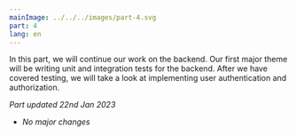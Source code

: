 ```yaml
---
mainImage: ../../../images/part-4.svg
part: 4
lang: en
---
```


<div class="intro">

In this part, we will continue our work on the backend. Our first major theme will be writing unit and integration tests for the backend. After we have covered testing, we will take a look at implementing user authentication and authorization.

<i>Part updated 22nd Jan 2023</i>
- <i>No major changes</i>

</div>